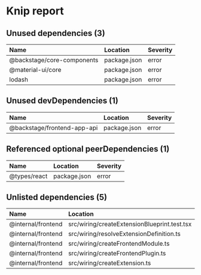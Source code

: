 # Knip report

## Unused dependencies (3)

| Name                       | Location     | Severity |
| :------------------------- | :----------- | :------- |
| @backstage/core-components | package.json | error    |
| @material-ui/core          | package.json | error    |
| lodash                     | package.json | error    |

## Unused devDependencies (1)

| Name                        | Location     | Severity |
| :-------------------------- | :----------- | :------- |
| @backstage/frontend-app-api | package.json | error    |

## Referenced optional peerDependencies (1)

| Name         | Location     | Severity |
| :----------- | :----------- | :------- |
| @types/react | package.json | error    |

## Unlisted dependencies (5)

| Name               | Location                                     | Severity |
| :----------------- | :------------------------------------------- | :------- |
| @internal/frontend | src/wiring/createExtensionBlueprint.test.tsx | error    |
| @internal/frontend | src/wiring/resolveExtensionDefinition.ts     | error    |
| @internal/frontend | src/wiring/createFrontendModule.ts           | error    |
| @internal/frontend | src/wiring/createFrontendPlugin.ts           | error    |
| @internal/frontend | src/wiring/createExtension.ts                | error    |

